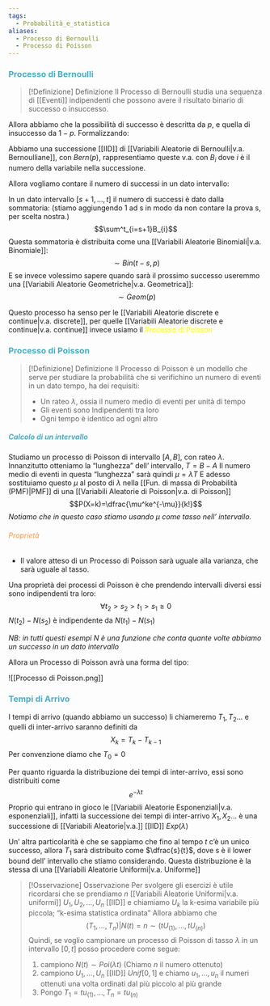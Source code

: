 ```yaml
---
tags:
  - Probabilità_e_statistica
aliases:
  - Processo di Bernoulli
  - Processo di Poisson
---
```

### <font color="#4bacc6">Processo di Bernoulli</font>

>[!Definizione]  Definizione
>Il Processo di Bernoulli studia una sequenza di [[Eventi]] indipendenti che possono avere il risultato binario di successo o insuccesso.


Allora abbiamo che la possibilità di successo è descritta da $p$, e quella di insuccesso da $1-p$.
Formalizzando:

Abbiamo una successione [[IID]] di [[Variabili Aleatorie di Bernoulli|v.a. Bernoulliane]], con $Bern(p)$, rappresentiamo queste v.a. con $B_{i}$ dove $i$ è il numero della variabile nella successione.

Allora vogliamo contare il numero di successi in un dato intervallo:

In un dato intervallo $[s+1,\dots,t]$ il numero di successi è dato dalla sommatoria: (stiamo aggiungendo 1 ad s in modo da non contare la prova s, per scelta nostra.)
$$\sum^t_{i=s+1}B_{i}$$
Questa sommatoria è distribuita come una [[Variabili Aleatorie Binomiali|v.a. Binomiale]]:
$$\sim Bin(t-s,p)$$
E se invece volessimo sapere quando sarà il prossimo successo useremmo una [[Variabili Aleatorie Geometriche|v.a. Geometrica]]:
$$\sim Geom(p)$$

Questo processo ha senso per le [[Variabili Aleatorie discrete e continue|v.a. discrete]], per quelle [[Variabili Aleatorie discrete e continue|v.a. continue]] invece usiamo il <font color="#ffff00">Processo di Poisson</font>

### <font color="#4bacc6">Processo di Poisson</font>

>[!Definizione]  Definizione
>Il Processo di Poisson è un modello che serve per studiare la probabilità che si verifichino un numero di eventi in un dato tempo, ha dei requisiti:
>- Un rateo $\lambda$, ossia il numero medio di eventi per unità di tempo
>- Gli eventi sono Indipendenti tra loro
>- Ogni tempo è identico ad ogni altro

##### <font color="#4bacc6">Calcolo di un intervallo</font>

Studiamo un processo di Poisson di intervallo $[A,B]$, con rateo $\lambda$.
Innanzitutto otteniamo la “lunghezza” dell’ intervallo, $T=B-A$
Il numero medio di eventi in questa “lunghezza” sarà quindi $\mu =\lambda T$
E adesso sostituiamo questo $\mu$ al posto di $\lambda$ nella [[Fun. di massa di Probabilità (PMF)|PMF]] di una [[Variabili Aleatorie di Poisson|v.a. di Poisson]] 
$$P(X=k)=\dfrac{\mu^ke^{-\mu}}{k!}$$
*Notiamo che in questo caso stiamo usando $\mu$ come tasso nell’ intervallo.*


###### <font color="#f79646">Proprietà</font> 

- Il valore atteso di un Processo di Poisson sarà uguale alla varianza, che sarà uguale al tasso.


Una proprietà dei processi di Poisson è che prendendo intervalli diversi essi sono indipendenti tra loro:
$$\forall t_{2}>s_{2}>t_{1}>s_{1}\geq 0$$
$N(t_{2})-N(s_{2})$ è indipendente da $N(t_{1})-N(s_{1})$ 

*NB: in tutti questi esempi $N$ è una funzione che conta quante volte abbiamo un successo in un dato intervallo*

Allora un Processo di Poisson avrà una forma del tipo:

![[Processo di Poisson.png]]

### <font color="#4bacc6">Tempi di Arrivo</font>


I tempi di arrivo (quando abbiamo un successo) li chiameremo $T_{1},T_{2}\dots$ e quelli di inter-arrivo saranno definiti da
$$X_{k}=T_{k}-T_{k-1}$$
Per convenzione diamo che $T_{0}=0$

Per quanto riguarda la distribuzione dei tempi di inter-arrivo, essi sono distribuiti come
$$e^{-\lambda t}$$
Proprio qui entrano in gioco le [[Variabili Aleatorie Esponenziali|v.a. esponenziali]], infatti la successione dei tempi di inter-arrivo $X_{1},X_{2}\dots$ è una successione di [[Variabili Aleatorie|v.a.]] [[IID]] $Exp(\lambda)$ 

Un’ altra particolarità è che se sappiamo che fino al tempo $t$ c’è un unico successo, allora $T_{1}$ sarà distribuito come $\dfrac{s}{t}$, dove s è il lower bound dell’ intervallo che stiamo considerando. Questa distribuzione è la stessa di una [[Variabili Aleatorie Uniformi|v.a. Uniforme]] 

>[!Osservazione]  Osservazione
>Per svolgere gli esercizi è utile ricordarsi che se prendiamo $n$ [[Variabili Aleatorie Uniformi|v.a. uniformi]] $U_{1},U_{2},\dots,U_{n}$ [[IID]] e chiamiamo $U_{k}$ la k-esima variabile più piccola; “k-esima statistica ordinata”
>Allora abbiamo che
>$$(T_{1},\dots,T_{n})|N(t)=n\sim(tU_{(1)},\dots,tU_{(n)})$$
>Quindi, se voglio campionare un processo di Poisson di tasso $\lambda$ in un intervallo $[0,t]$ posso procedere come segue:
>1. campiono $N(t)\sim Poi(\lambda t)$ (Chiamo $n$ il numero ottenuto)
>2. campiono $U_{1},\dots,U_{n}$ [[IID]] $Unif[0,1]$ e chiamo $u_{1},\dots,u_{n}$ il numeri ottenuti una volta ordinati dal più piccolo al più grande
>3. Pongo $T_{1}=tu_{(1)},\dots,T_{n}=tu_{(n)}$

